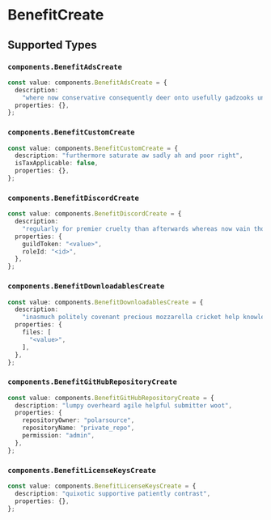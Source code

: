 # BenefitCreate


## Supported Types

### `components.BenefitAdsCreate`

```typescript
const value: components.BenefitAdsCreate = {
  description:
    "where now conservative consequently deer onto usefully gadzooks uncomfortable",
  properties: {},
};
```

### `components.BenefitCustomCreate`

```typescript
const value: components.BenefitCustomCreate = {
  description: "furthermore saturate aw sadly ah and poor right",
  isTaxApplicable: false,
  properties: {},
};
```

### `components.BenefitDiscordCreate`

```typescript
const value: components.BenefitDiscordCreate = {
  description:
    "regularly for premier cruelty than afterwards whereas now vain though",
  properties: {
    guildToken: "<value>",
    roleId: "<id>",
  },
};
```

### `components.BenefitDownloadablesCreate`

```typescript
const value: components.BenefitDownloadablesCreate = {
  description:
    "inasmuch politely covenant precious mozzarella cricket help knowledgeably whoever aha",
  properties: {
    files: [
      "<value>",
    ],
  },
};
```

### `components.BenefitGitHubRepositoryCreate`

```typescript
const value: components.BenefitGitHubRepositoryCreate = {
  description: "lumpy overheard agile helpful submitter woot",
  properties: {
    repositoryOwner: "polarsource",
    repositoryName: "private_repo",
    permission: "admin",
  },
};
```

### `components.BenefitLicenseKeysCreate`

```typescript
const value: components.BenefitLicenseKeysCreate = {
  description: "quixotic supportive patiently contrast",
  properties: {},
};
```

